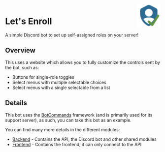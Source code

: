<img align="right" src="frontend/public/logo.svg" height="75" alt="Let's Enroll logo">

# Let's Enroll
A simple Discord bot to set up self-assigned roles on your server!

## Overview

This uses a website which allows you to fully customize the controls sent by the bot, such as:
- Buttons for single-role toggles
- Select menus with multiple selectable choices
- Select menus with a single selectable from a list

## Details

This bot uses the [BotCommands](https://github.com/freya022/BotCommands) framework (and is primarily used for its support server),
as such, you can take this bot as an example.

You can find many more details in the different modules:
- [Backend](backend) - Contains the API, the Discord bot and other shared modules
- [Frontend](frontend) - Contains the frontend, it can only connect to the API
